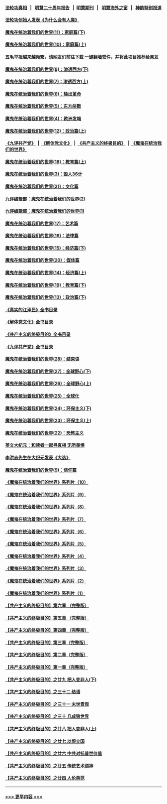 #### [法轮功真相](https://github.com/gfw-breaker/truth/blob/master/README.md?t=0) &nbsp;&nbsp;|&nbsp;&nbsp; [明慧二十周年报告](https://github.com/gfw-breaker/mh-reports/blob/master/README.md?t=0) &nbsp;&nbsp;|&nbsp;&nbsp;[明慧期刊](https://github.com/gfw-breaker/mh-qikan) &nbsp;&nbsp;|&nbsp;&nbsp; [明慧海外之窗](https://github.com/gfw-breaker/mh-news/blob/master/README.md?t=0) &nbsp;&nbsp;|&nbsp;&nbsp; [神韵特别报道](https://github.com/gfw-breaker/mh-news/blob/master/shenyun.md?t=0)
#### [法轮功创始人发表《为什么会有人类》](../pages/nsc422/n13912117.md?t=03281843) 
#### [魔鬼在统治着我们的世界(11)：家庭篇(下)](../pages/nsc422/n10440961.md?t=03281843) 
#### [魔鬼在统治着我们的世界(10)：家庭篇(上)](../pages/nsc422/n10435448.md?t=03281843) 
#### 五毛举报越来越频繁，请网友们前往下载 [一键翻墙软件](https://github.com/gfw-breaker/ssr-accounts)，并将此项目推荐给亲友
#### [魔鬼在统治着我们的世界(8)：渗透西方(下)](../pages/nsc422/n10429603.md?t=03281843) 
#### [魔鬼在统治着我们的世界(7)：渗透西方(上)](../pages/nsc422/n10426013.md?t=03281843) 
#### [魔鬼在统治着我们的世界(6)：输出革命](../pages/nsc422/n10421536.md?t=03281843) 
#### [魔鬼在统治着我们的世界(5)：东方杀戮](../pages/nsc422/n10417707.md?t=03281843) 
#### [魔鬼在统治着我们的世界(4)：欧洲发端](../pages/nsc422/n10414890.md?t=03281843) 
#### [魔鬼在统治着我们的世界(12)：政治篇(上)](../pages/nsc422/n10444576.md?t=03281843) 
#### [《九评共产党》](https://github.com/begood0513/9ping.md/blob/master/README.md) &nbsp;|&nbsp; [《解体党文化》](../../../../jtdwh.md/blob/master/README.md)  &nbsp;|&nbsp; [《共产主义的终极目的》](../../../../gczydzjmd.md/blob/master/README.md) &nbsp;|&nbsp; [《魔鬼在统治我们的世界》](../../../../mgztzwmdsj.md/blob/master/README.md) 
#### [魔鬼在统治着我们的世界(18)：教育篇(上)](../pages/nsc422/n10526970.md?t=03281843) 
#### [魔鬼在统治着我们的世界(3)：毁人36计](../pages/nsc422/n10411583.md?t=03281843) 
#### [魔鬼在统治着我们的世界(21)：文化篇](../pages/nsc422/n10597706.md?t=03281843) 
#### [九评编辑部：魔鬼在统治着我们的世界(2)](../pages/nsc422/n10410036.md?t=03281843) 
#### [九评编辑部：魔鬼在统治着我们的世界(1)](../pages/nsc422/n10406825.md?t=03281843) 
#### [魔鬼在统治着我们的世界(17)：艺术篇](../pages/nsc422/n10499093.md?t=03281843) 
#### [魔鬼在统治着我们的世界(16)：法律篇](../pages/nsc422/n10485969.md?t=03281843) 
#### [魔鬼在统治着我们的世界(15)：经济篇(下)](../pages/nsc422/n10469975.md?t=03281843) 
#### [魔鬼在统治着我们的世界(20)：媒体篇](../pages/nsc422/n10586579.md?t=03281843) 
#### [魔鬼在统治着我们的世界(14)：经济篇(上)](../pages/nsc422/n10457370.md?t=03281843) 
#### [魔鬼在统治着我们的世界(19)：教育篇(下)](../pages/nsc422/n10564808.md?t=03281843) 
#### [魔鬼在统治着我们的世界(13)：政治篇(下)](../pages/nsc422/n10448270.md?t=03281843) 
#### [《真实的江泽民》全书目录](../pages/nsc422/n13721399.md?t=03281843) 
#### [《解体党文化》全书目录](../pages/nsc422/n13721157.md?t=03281843) 
#### [《共产主义的终极目的》全书目录](../pages/nsc422/n13721048.md?t=03281843) 
#### [《九评共产党》全书目录](../pages/nsc422/n13708085.md?t=03281843) 
#### [魔鬼在统治着我们的世界(28)：结束语](../pages/nsc422/n10936246.md?t=03281843) 
#### [魔鬼在统治着我们的世界(27)：全球野心(下)](../pages/nsc422/n10928319.md?t=03281843) 
#### [魔鬼在统治着我们的世界(26)：全球野心(上)](../pages/nsc422/n10900318.md?t=03281843) 
#### [魔鬼在统治着我们的世界(25)：全球化](../pages/nsc422/n10788205.md?t=03281843) 
#### [魔鬼在统治着我们的世界(24)：环保主义(下)](../pages/nsc422/n10695307.md?t=03281843) 
#### [魔鬼在统治着我们的世界(23)：环保主义(上)](../pages/nsc422/n10688613.md?t=03281843) 
#### [魔鬼在统治着我们的世界(22)：恐怖主义](../pages/nsc422/n10614727.md?t=03281843) 
#### [英文大纪元：和读者一起寻真相 无所畏惧](../pages/nsc422/n12542027.md?t=03281843) 
#### [李洪志先生在大纪元发表《大选》](../pages/nsc422/n12534746.md?t=03281843) 
#### [魔鬼在统治着我们的世界(9)：信仰篇](../pages/nsc422/n10432159.md?t=03281843) 
#### [《魔鬼在统治着我们的世界》系列片（10）](../pages/nsc422/n12292670.md?t=03281843) 
#### [《魔鬼在统治着我们的世界》系列片（9）](../pages/nsc422/n12290859.md?t=03281843) 
#### [《魔鬼在统治着我们的世界》系列片（8）](../pages/nsc422/n12287445.md?t=03281843) 
#### [《魔鬼在统治着我们的世界》系列片（7）](../pages/nsc422/n12283425.md?t=03281843) 
#### [《魔鬼在统治着我们的世界》系列片（6）](../pages/nsc422/n12282314.md?t=03281843) 
#### [《魔鬼在统治着我们的世界》系列片（5）](../pages/nsc422/n12281419.md?t=03281843) 
#### [《魔鬼在统治着我们的世界》系列片（4）](../pages/nsc422/n12274024.md?t=03281843) 
#### [《魔鬼在统治着我们的世界》系列片（3）](../pages/nsc422/n12271322.md?t=03281843) 
#### [《魔鬼在统治着我们的世界》系列片（2）](../pages/nsc422/n12269049.md?t=03281843) 
#### [《魔鬼在统治着我们的世界》系列片（1）](../pages/nsc422/n12267575.md?t=03281843) 
#### [【共产主义的终极目的】第六章 （完整版）](../pages/nsc422/n11428913.md?t=03281843) 
#### [【共产主义的终极目的】第五章 （完整版）](../pages/nsc422/n11428912.md?t=03281843) 
#### [【共产主义的终极目的】第四章 （完整版）](../pages/nsc422/n11428907.md?t=03281843) 
#### [【共产主义的终极目的】第三章（完整版）](../pages/nsc422/n11428848.md?t=03281843) 
#### [【共产主义的终极目的】第二章（完整版）](../pages/nsc422/n11428831.md?t=03281843) 
#### [【共产主义的终极目的】第一章（完整版）](../pages/nsc422/n11417651.md?t=03281843) 
#### [【共产主义的终极目的】之廿九 把人变非人(下)](../pages/nsc422/n11344140.md?t=03281843) 
#### [【共产主义的终极目的】之三十二 结语](../pages/nsc422/n11360535.md?t=03281843) 
#### [【共产主义的终极目的】之三十一 末世景观](../pages/nsc422/n11351129.md?t=03281843) 
#### [【共产主义的终极目的】之三十 几成狼世界](../pages/nsc422/n11348280.md?t=03281843) 
#### [【共产主义的终极目的】之廿八 把人变非人(上)](../pages/nsc422/n11340492.md?t=03281843) 
#### [【共产主义的终极目的】之廿七 以恨立国](../pages/nsc422/n11336944.md?t=03281843) 
#### [【共产主义的终极目的】之廿六 中共对抗普世价值](../pages/nsc422/n11324785.md?t=03281843) 
#### [【共产主义的终极目的】之廿五 传统艺术颂神](../pages/nsc422/n11296396.md?t=03281843) 
#### [【共产主义的终极目的】之廿四 人伦典范](../pages/nsc422/n11296397.md?t=03281843) 

----
#### [ >>> 更早内容 <<< ](../indexes/nsc422-earlier.md)
